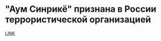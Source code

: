 # "Аум Синрикё" признана в России террористической организацией



[LINK](https://varlamov.ru/1965175.html)